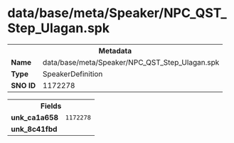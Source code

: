 <h1>data/base/meta/Speaker/NPC_QST_Step_Ulagan.spk</h1><table><tr><th colspan="100%">Metadata</th></tr><tr><td><b>Name</b></td><td>data/base/meta/Speaker/NPC_QST_Step_Ulagan.spk</td></tr><tr><td><b>Type</b></td><td>SpeakerDefinition</td></tr><tr><td><b>SNO ID</b></td><td>1172278</td></tr></table>

<table><tr><th colspan="100%">Fields</th></tr><tr><td><b>unk_ca1a658</b></td><td><code>1172278</code></td></tr><tr><td><b>unk_8c41fbd</b></td><td></td></tr></table>

